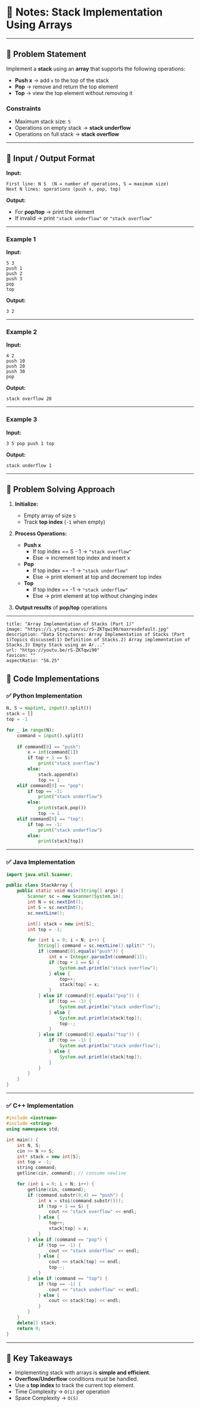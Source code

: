 # 📒 Notes: Stack Implementation Using Arrays

---

## 🔹 Problem Statement

Implement a **stack** using an **array** that supports the following operations:

- **Push x** → add `x` to the top of the stack
- **Pop** → remove and return the top element
- **Top** → view the top element without removing it

### Constraints

- Maximum stack size: `S`
- Operations on empty stack → **stack underflow**
- Operations on full stack → **stack overflow**

---

## 🔹 Input / Output Format

**Input:**

```
First line: N S  (N = number of operations, S = maximum size) 
Next N lines: operations (push x, pop, top)
```

**Output:**

- For **pop/top** → print the element
- If invalid → print `"stack underflow"` or `"stack overflow"`

---

### Example 1

**Input:**

```
5 3 
push 1 
push 2 
push 3 
pop 
top
```

**Output:**

```
3 2
```

---

### Example 2

**Input:**

```
4 2 
push 10 
push 20 
push 30 
pop
```

**Output:**

```
stack overflow 20
```

---

### Example 3

**Input:**

```
3 5 pop push 1 top
```

**Output:**

```
stack underflow 1
```

---

## 🔹 Problem Solving Approach

1. **Initialize:**
    
    - Empty array of size `S`
    - Track **top index** (`-1` when empty)
2. **Process Operations:**
    - **Push x**
        - If top index == S - 1 → `"stack overflow"`
        - Else → increment top index and insert x
    - **Pop**
        - If top index == -1 → `"stack underflow"`
        - Else → print element at top and decrement top index
    - **Top**
        - If top index == -1 → `"stack underflow"`
        - Else → print element at top without changing index
3. **Output results** of **pop/top** operations

---
```embed
title: "Array Implementation of Stacks (Part 1)"
image: "https://i.ytimg.com/vi/rS-ZKTqwi90/maxresdefault.jpg"
description: "Data Structures: Array Implementation of Stacks (Part 1)Topics discussed:1) Definition of Stacks.2) Array implementation of Stacks.3) Empty Stack using an Ar..."
url: "https://youtu.be/rS-ZKTqwi90"
favicon: ""
aspectRatio: "56.25"
```

## 🔹 Code Implementations

### ✅ Python Implementation

```python
N, S = map(int, input().split())
stack = []
top = -1

for _ in range(N):
    command = input().split()
    
    if command[0] == "push":
        x = int(command[1])
        if top + 1 == S:
            print("stack overflow")
        else:
            stack.append(x)
            top += 1
    elif command[0] == "pop":
        if top == -1:
            print("stack underflow")
        else:
            print(stack.pop())
            top -= 1
    elif command[0] == "top":
        if top == -1:
            print("stack underflow")
        else:
            print(stack[top])

```

---

### ✅ Java Implementation

```java
import java.util.Scanner;

public class StackArray {
    public static void main(String[] args) {
        Scanner sc = new Scanner(System.in);
        int N = sc.nextInt();
        int S = sc.nextInt();
        sc.nextLine();

        int[] stack = new int[S];
        int top = -1;

        for (int i = 0; i < N; i++) {
            String[] command = sc.nextLine().split(" ");
            if (command[0].equals("push")) {
                int x = Integer.parseInt(command[1]);
                if (top + 1 == S) {
                    System.out.println("stack overflow");
                } else {
                    top++;
                    stack[top] = x;
                }
            } else if (command[0].equals("pop")) {
                if (top == -1) {
                    System.out.println("stack underflow");
                } else {
                    System.out.println(stack[top]);
                    top--;
                }
            } else if (command[0].equals("top")) {
                if (top == -1) {
                    System.out.println("stack underflow");
                } else {
                    System.out.println(stack[top]);
                }
            }
        }
    }
}

```

---

### ✅ C++ Implementation

```cpp
#include <iostream>
#include <string>
using namespace std;

int main() {
    int N, S;
    cin >> N >> S;
    int* stack = new int[S];
    int top = -1;
    string command;
    getline(cin, command); // consume newline

    for (int i = 0; i < N; i++) {
        getline(cin, command);
        if (command.substr(0,4) == "push") {
            int x = stoi(command.substr(5));
            if (top + 1 == S) {
                cout << "stack overflow" << endl;
            } else {
                top++;
                stack[top] = x;
            }
        } else if (command == "pop") {
            if (top == -1) {
                cout << "stack underflow" << endl;
            } else {
                cout << stack[top] << endl;
                top--;
            }
        } else if (command == "top") {
            if (top == -1) {
                cout << "stack underflow" << endl;
            } else {
                cout << stack[top] << endl;
            }
        }
    }
    delete[] stack;
    return 0;
}

```

---

## 🔹 Key Takeaways

- Implementing stack with arrays is **simple and efficient**.
- **Overflow/Underflow** conditions must be handled.
- Use a **top index** to track the current top element.
- Time Complexity → `O(1)` per operation
- Space Complexity → `O(S)`